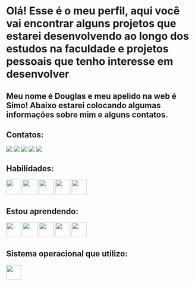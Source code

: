 # Olá! Esse é o meu perfil, aqui você vai encontrar alguns projetos que estarei desenvolvendo ao longo dos estudos na faculdade e projetos pessoais que tenho interesse em desenvolver
## Meu nome é Douglas e meu apelido na web é Simo! Abaixo estarei colocando algumas informações sobre mim e alguns contatos.
          
## Contatos:

<div>
<a href="https://www.youtube.com/@DevSimoDSA" target="_blank"><img loading="lazy" src="https://img.shields.io/badge/YouTube-FF0000?style=for-the-badge&logo=youtube&logoColor=white" target="_blank"></a>
<a href="https://instagram.com/douglasnts_" target="_blank"><img loading="lazy" src="https://img.shields.io/badge/-Instagram-%23E4405F?style=for-the-badge&logo=instagram&logoColor=white" target="_blank"></a>
<a href="https://www.twitch.tv/simofpss" target="_blank"><img loading="lazy" src="https://img.shields.io/badge/Twitch-9146FF?style=for-the-badge&logo=twitch&logoColor=white" target="_blank"></a>
<a href = "mailto:destruidorgames123@gmail.com"><img loading="lazy" src="https://img.shields.io/badge/Gmail-D14836?style=for-the-badge&logo=gmail&logoColor=white" target="_blank"></a>
<a href="https://www.linkedin.com/in/dev-douglas-sa/" target="_blank"><img loading="lazy" src="https://img.shields.io/badge/-LinkedIn-%230077B5?style=for-the-badge&logo=linkedin&logoColor=white" target="_blank"></a>   
</div>

## Habilidades:

<img src="https://cdn.jsdelivr.net/gh/devicons/devicon@latest/icons/git/git-original.svg" width="40" height="40" /> <img src="https://cdn.jsdelivr.net/gh/devicons/devicon@latest/icons/github/github-original.svg" width= "40" height= "40" /> <img src="https://cdn.jsdelivr.net/gh/devicons/devicon@latest/icons/php/php-original.svg" width="40" height="40" /> <img src="https://cdn.jsdelivr.net/gh/devicons/devicon@latest/icons/xml/xml-original.svg" width= "40" height= "40" /> 
<img src="https://cdn.jsdelivr.net/gh/devicons/devicon@latest/icons/lua/lua-original.svg" width= "40" height= "40" />

## Estou aprendendo:

<img src="https://cdn.jsdelivr.net/gh/devicons/devicon@latest/icons/python/python-original-wordmark.svg" width="40" height="40" /> <img src="https://cdn.jsdelivr.net/gh/devicons/devicon@latest/icons/java/java-original-wordmark.svg" width="40" height="40" /> <img src="https://cdn.jsdelivr.net/gh/devicons/devicon@latest/icons/javascript/javascript-original.svg" width="40" height="40" /> <img src="https://cdn.jsdelivr.net/gh/devicons/devicon@latest/icons/css3/css3-original.svg" width="40" height="40" /> <img src="https://cdn.jsdelivr.net/gh/devicons/devicon@latest/icons/html5/html5-original.svg" width= "40" height= "40" />

## Sistema operacional que utilizo:


<img src="https://cdn.jsdelivr.net/gh/devicons/devicon@latest/icons/windows11/windows11-original-wordmark.svg" width= "40" height= "40" />
